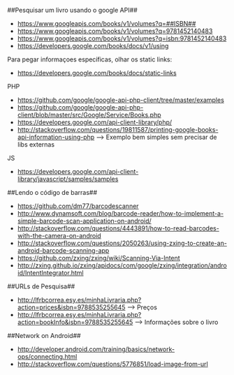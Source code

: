 ##Pesquisar um livro usando o google API##

* https://www.googleapis.com/books/v1/volumes?q=##ISBN##
* https://www.googleapis.com/books/v1/volumes?q=9781452140483
* https://www.googleapis.com/books/v1/volumes?q=isbn:9781452140483
* https://developers.google.com/books/docs/v1/using

Para pegar informaçoes específicas, olhar os static links:
* https://developers.google.com/books/docs/static-links


PHP
* https://github.com/google/google-api-php-client/tree/master/examples
* https://github.com/google/google-api-php-client/blob/master/src/Google/Service/Books.php
* https://developers.google.com/api-client-library/php/
* http://stackoverflow.com/questions/19811587/printing-google-books-api-information-using-php --> Exemplo bem simples sem precisar de libs externas

JS
* https://developers.google.com/api-client-library/javascript/samples/samples


##Lendo o código de barras##

* https://github.com/dm77/barcodescanner
* http://www.dynamsoft.com/blog/barcode-reader/how-to-implement-a-simple-barcode-scan-application-on-android/
* http://stackoverflow.com/questions/4443891/how-to-read-barcodes-with-the-camera-on-android
* http://stackoverflow.com/questions/2050263/using-zxing-to-create-an-android-barcode-scanning-app
* https://github.com/zxing/zxing/wiki/Scanning-Via-Intent
* http://zxing.github.io/zxing/apidocs/com/google/zxing/integration/android/IntentIntegrator.html
 

##URLs de Pesquisa##
* http://lfrbcorrea.esy.es/minhaLivraria.php?action=prices&isbn=9788535255645 --> Preços
* http://lfrbcorrea.esy.es/minhaLivraria.php?action=bookInfo&isbn=9788535255645 --> Informações sobre o livro

##Network on Android##
* http://developer.android.com/training/basics/network-ops/connecting.html
* http://stackoverflow.com/questions/5776851/load-image-from-url

